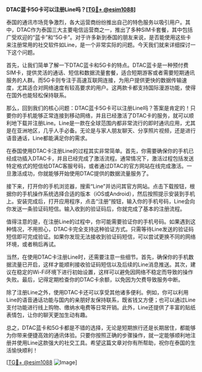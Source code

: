 **DTAC蓝卡5G卡可以注册Line吗？[[TG💪+ @esim1088](https://t.me/s/esim1088)]**

泰国的通讯市场竞争激烈，各大运营商纷纷推出自己的特色服务以吸引用户。其中，DTAC作为泰国三大主要电信运营商之一，推出了多种SIM卡套餐，其中包括广受欢迎的“蓝卡”和“5G卡”。对于许多新到泰国的朋友来说，是否能使用这些卡来注册常用的社交软件如Line，是一个非常实际的问题。今天我们就来详细探讨一下这个问题。

首先，让我们简单了解一下DTAC蓝卡和5G卡的特点。DTAC蓝卡是一种预付费SIM卡，提供灵活的通话、短信和数据流量套餐，适合短期游客或者需要短期通讯服务的人群。而5G卡则专注于高速互联网连接，为用户提供更快的数据传输速度，尤其适合对网络速度有较高要求的用户。这两款卡都支持国际漫游功能，使得在国外也能轻松保持联系。

那么，回到我们的核心问题：DTAC蓝卡5G卡可以注册Line吗？答案是肯定的！只要你的手机能够正常连接到移动网络，并且已经激活了DTAC卡的服务，就可以顺利地下载并注册Line。Line是一款在全球范围内都非常流行的即时通讯应用，尤其是在亚洲地区，几乎人手必备。无论是与家人朋友聊天、分享照片视频，还是进行语音通话，Line都能满足你的需求。

在泰国使用DTAC卡注册Line的过程其实非常简单。首先，你需要确保你的手机已经成功插入DTAC卡，并且已经完成了激活流程。通常情况下，激活过程包括发送特定格式的短信给DTAC客服号码，或者通过DTAC的官方网站在线完成激活。一旦激活成功，你就能够开始使用DTAC提供的数据流量服务了。

接下来，打开你的手机浏览器，搜索“Line”并访问其官方网站。点击下载按钮，根据你的手机操作系统选择合适的版本（iOS或Android），然后按照提示安装到手机上。安装完成后，打开应用程序，点击“注册”按钮，输入你的手机号码，Line会向你发送一条验证码短信。输入收到的验证码后，你就完成了基本的注册流程。

值得注意的是，在注册Line的过程中，你可能需要验证你的手机号码。如果遇到这种情况，不用担心，DTAC卡完全支持这种验证方式。只需等待Line发送的验证码短信即可完成验证。如果你发现无法接收到验证码短信，可以尝试更换不同的网络环境，或者稍后再试。

当然，在使用DTAC卡注册Line时，还需要注意一些细节。首先，确保你的手机数据流量已开启，这样才能顺利接收验证码短信以及后续的Line消息推送。其次，建议在稳定的Wi-Fi环境下进行初始设置，这样可以避免因网络不稳定而导致的操作失败。最后，记得定期检查你的DTAC卡余额，以免因为欠费导致服务中断。

除了注册Line之外，使用DTAC卡还可以享受其他诸多便利。例如，你可以利用Line的语音通话功能与国内的亲朋好友保持联系，既省钱又方便；也可以通过Line支付功能进行线上购物、缴纳水电费等日常开销。此外，Line还提供了丰富的贴纸表情包，让你的聊天更加生动有趣。

总之，DTAC蓝卡和5G卡都是不错的选择，无论是短期旅行还是长期居住，都能够为你带来便捷高效的通讯体验。只要你按照正确的步骤操作，就一定能够顺利地注册并使用Line这款强大的社交工具。希望这篇文章对你有所帮助，祝你在泰国的生活愉快顺利！

[[TG💪+ @esim1088](https://t.me/s/esim1088) ![Image](https://i.postimg.cc/4NQfJmqS/Snipaste-2025-05-13-00-14-12.png)]